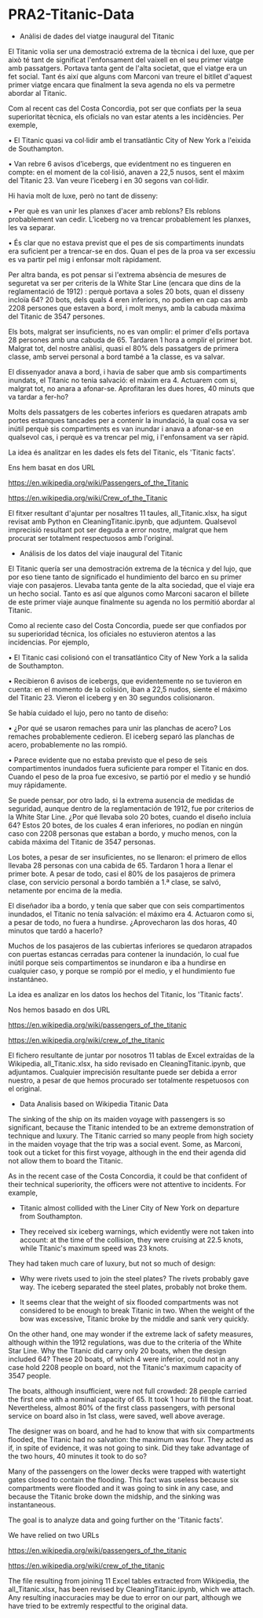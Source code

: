 # PRA2-Titanic-Data


- Anàlisi de dades del viatge inaugural del Titanic



El Titanic volia ser una demostració extrema de la tècnica i del luxe, que per això té tant de significat l'enfonsament del vaixell en el seu primer viatge amb passatgers. Portava tanta gent de l'alta societat, que el viatge era un fet social. Tant és així que alguns com Marconi van treure el bitllet d'aquest primer viatge encara que finalment la seva agenda no els va permetre abordar al Titanic.

Com al recent cas del Costa Concordia, pot ser que confiats per la seua superioritat tècnica, els oficials no van estar atents a les incidències.
Per exemple,

  •	El Titanic quasi va col·lidir amb el transatlàntic City of New York a l'eixida de Southampton.
  
  •	Van rebre 6 avisos d’icebergs, que evidentment no es tingueren en compte: en el moment de la col·lisió, anaven a 22,5 nusos, sent el màxim del Titanic 23. Van veure l’iceberg i en 30 segons van col·lidir.
  
Hi havia molt de luxe, però no tant de disseny:

  •	Per què es van unir les planxes d'acer amb reblons? Els reblons probablement van cedir. L’iceberg no va trencar probablement les planxes, les va separar.
  
  •	És clar que no estava previst que el pes de sis compartiments inundats era suficient per a trencar-se en dos. Quan el pes de la proa va ser excessiu es va partir pel mig i enfonsar molt ràpidament.
  
Per altra banda, es pot pensar si l'extrema absència de mesures de seguretat va ser per criteris de la White Star Line (encara que dins de la reglamentació de 1912) : perquè portava a soles 20 bots, quan el disseny incloïa 64? 20 bots, dels quals 4 eren inferiors, no podien en cap cas amb 2208 persones que estaven a bord, i molt menys, amb la cabuda màxima del Titanic de 3547 persones.

Els bots, malgrat ser insuficients, no es van omplir: el primer d'ells portava 28 persones amb una cabuda de 65. Tardaren 1 hora a omplir el primer bot. Malgrat tot, del nostre anàlisi, quasi el 80% dels passatgers de primera classe, amb servei personal a bord també a 1a classe, es va salvar.

El dissenyador anava a bord, i havia de saber que amb sis compartiments inundats, el Titanic no tenia salvació: el màxim era 4. Actuarem com si, malgrat tot, no anara a afonar-se. Aprofitaran les dues hores, 40 minuts que va tardar a fer-ho?

Molts dels passatgers de les cobertes inferiors es quedaren atrapats amb portes estanques tancades per a contenir la inundació, la qual cosa va ser inútil perquè sis compartiments es van inundar i anava a afonar-se en qualsevol cas, i perquè es va trencar pel mig, i l'enfonsament va ser ràpid.

La idea és analitzar en les dades els fets del Titanic, els 'Titanic facts'.

Ens hem basat en dos URL

https://en.wikipedia.org/wiki/Passengers_of_the_Titanic

https://en.wikipedia.org/wiki/Crew_of_the_Titanic

El fitxer resultant d'ajuntar per nosaltres 11 taules, all_Titanic.xlsx, ha sigut revisat amb Python en CleaningTitanic.ipynb, que adjuntem.
Qualsevol imprecisió resultant pot ser deguda a error nostre, malgrat que hem procurat ser totalment respectuosos amb l'original.


- Análisis de los datos del viaje inaugural del Titanic



El Titanic quería ser una demostración extrema de la técnica y del lujo, que por eso tiene tanto de significado el hundimiento del barco en su primer viaje con pasajeros. Llevaba tanta gente de la alta sociedad, que el viaje era un hecho social. Tanto es así que algunos como Marconi sacaron el billete de este primer viaje aunque finalmente su agenda no los permitió abordar al Titanic.

Como al reciente caso del Costa Concordia, puede ser que confiados por su superioridad técnica, los oficiales no estuvieron atentos a las incidencias. Por ejemplo,

• El Titanic casi colisionó con el transatlántico City of New York a la salida de Southampton.

• Recibieron 6 avisos de icebergs, que evidentemente no se tuvieron en cuenta: en el momento de la colisión, iban a 22,5 nudos, siente el máximo del Titanic 23. Vieron el iceberg y en 30 segundos colisionaron.

Se había cuidado el lujo, pero no tanto de diseño:

• ¿Por qué se usaron remaches para unir las planchas de acero? Los remaches probablemente cedieron. El iceberg separó las planchas de acero, probablemente no las rompió.

• Parece evidente que no estaba previsto que el peso de seis compartimentos inundados fuera suficiente para romper el Titanic en dos. Cuando el peso de la proa fue excesivo, se partió por el medio y se hundió muy rápidamente.

Se puede pensar, por otro lado, si la extrema ausencia de medidas de seguridad, aunque dentro de la reglamentación de 1912, fue por criterios de la White Star Line. ¿Por qué llevaba solo 20 botes, cuando el diseño incluía 64? Estos 20 botes, de los cuales 4 eran inferiores, no podían en ningún caso con 2208 personas que estaban a bordo, y mucho menos, con la cabida máxima del Titanic de 3547 personas.

Los botes, a pesar de ser insuficientes, no se llenaron: el primero de ellos llevaba 28 personas con una cabida de 65. Tardaron 1 hora a llenar el primer bote. A pesar de todo, casi el 80% de los pasajeros de primera clase, con servicio personal a bordo también a 1.ª clase, se salvó, netamente por encima de la media.

El diseñador iba a bordo, y tenía que saber que con seis compartimentos inundados, el Titanic no tenía salvación: el máximo era 4. Actuaron como si, a pesar de todo, no fuera a hundirse. ¿Aprovecharon las dos horas, 40 minutos que tardó a hacerlo?

Muchos de los pasajeros de las cubiertas inferiores se quedaron atrapados con puertas estancas cerradas para contener la inundación, lo cual fue inútil porque seis compartimentos se inundaron e iba a hundirse en cualquier caso, y porque se rompió por el medio, y el hundimiento fue instantáneo.

La idea es analizar en los datos los hechos del Titanic, los 'Titanic facts'.

Nos hemos basado en dos URL

https://en.wikipedia.org/wiki/passengers_of_the_titanic

https://en.wikipedia.org/wiki/crew_of_the_titanic

El fichero resultante de juntar por nosotros 11 tablas de Excel extraídas de la Wikipedia, all_Titanic.xlsx, ha sido revisado en CleaningTitanic.ipynb, que adjuntamos. Cualquier imprecisión resultante puede ser debida a error nuestro, a pesar de que hemos procurado ser totalmente respetuosos con el original.



- Data Analisis based on Wikipedia Titanic Data 



The sinking of the ship on its maiden voyage with passengers is so significant, because the Titanic intended to be an extreme demonstration of technique and luxury. The Titanic carried so many people from high society in the maiden voyage that the trip was a social event. Some, as Marconi, took out a ticket for this first voyage, although in the end their agenda did not allow them to board the Titanic.

As in the recent case of the Costa Concordia, it could be that confident of their technical superiority, the officers were not attentive to incidents. For example,

- Titanic almost collided with the Liner City of New York on departure from Southampton.

- They received six iceberg warnings, which evidently were not taken into account: at the time of the collision, they were cruising at 22.5 knots, while Titanic's maximum speed was 23 knots.

They had taken much care of luxury, but not so much of design:

- Why were rivets used to join the steel plates? The rivets probably gave way. The iceberg separated the steel plates, probably not broke them.

- It seems clear that the weight of six flooded compartments was not considered to be enough to break Titanic in two. When the weight of the bow was excessive, Titanic broke by the middle and sank very quickly.

On the other hand, one may wonder if the extreme lack of safety measures, although within the 1912 regulations, was due to the criteria of the White Star Line. Why the Titanic did carry only 20 boats, when the design included 64? These 20 boats, of which 4 were inferior, could not in any case hold 2208 people on board, not the Titanic's maximum capacity of 3547 people.

The boats, although insufficient, were not full crowded: 28 people carried the first one with a nominal capacity of 65. It took 1 hour to fill the first boat. Nevertheless, almost 80% of the first class passengers, with personal service on board also in 1st class, were saved, well above average.

The designer was on board, and he had to know that with six compartments flooded, the Titanic had no salvation: the maximum was four. They acted as if, in spite of evidence, it was not going to sink. Did they take advantage of the two hours, 40 minutes it took to do so?

Many of the passengers on the lower decks were trapped with watertight gates closed to contain the flooding. This fact was useless because six compartments were flooded and it was going to sink in any case, and because the Titanic broke down the midship, and the sinking was instantaneous.

The goal is to analyze data and going further on the 'Titanic facts'.

We have relied on two URLs

https://en.wikipedia.org/wiki/passengers_of_the_titanic

https://en.wikipedia.org/wiki/crew_of_the_titanic

The file resulting from joining 11 Excel tables extracted from Wikipedia, the all_Titanic.xlsx, has been revised by CleaningTitanic.ipynb, which we attach. Any resulting inaccuracies may be due to error on our part, although we have tried to be extremly respectful to the original data.
